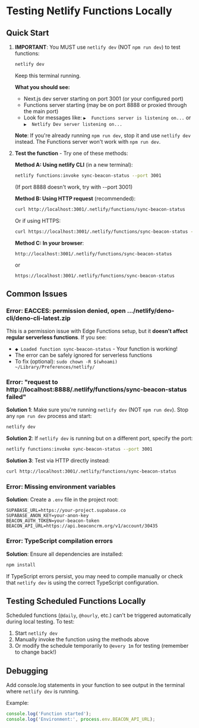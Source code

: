 # Testing Netlify Functions Locally

## Quick Start

1. **IMPORTANT**: You MUST use `netlify dev` (NOT `npm run dev`) to test functions:
   ```bash
   netlify dev
   ```
   Keep this terminal running. 

   **What you should see:**
   - Next.js dev server starting on port 3001 (or your configured port)
   - Functions server starting (may be on port 8888 or proxied through the main port)
   - Look for messages like: `▶  Functions server is listening on...` or `▶  Netlify Dev server listening on...`

   **Note**: If you're already running `npm run dev`, stop it and use `netlify dev` instead. The Functions server won't work with `npm run dev`.

2. **Test the function** - Try one of these methods:

   **Method A: Using netlify CLI** (in a new terminal):
   ```bash
   netlify functions:invoke sync-beacon-status --port 3001
   ```
   (If port 8888 doesn't work, try with --port 3001)

   **Method B: Using HTTP request** (recommended):
   ```bash
   curl http://localhost:3001/.netlify/functions/sync-beacon-status
   ```
   
   Or if using HTTPS:
   ```bash
   curl https://localhost:3001/.netlify/functions/sync-beacon-status -k
   ```

   **Method C: In your browser**:
   ```
   http://localhost:3001/.netlify/functions/sync-beacon-status
   ```
   or
   ```
   https://localhost:3001/.netlify/functions/sync-beacon-status
   ```

## Common Issues

### Error: EACCES: permission denied, open .../netlify/deno-cli/deno-cli-latest.zip

This is a permission issue with Edge Functions setup, but it **doesn't affect regular serverless functions**. If you see:
- `⬥ Loaded function sync-beacon-status` - Your function is working!
- The error can be safely ignored for serverless functions
- To fix (optional): `sudo chown -R $(whoami) ~/Library/Preferences/netlify/`

### Error: "request to http://localhost:8888/.netlify/functions/sync-beacon-status failed"

**Solution 1**: Make sure you're running `netlify dev` (NOT `npm run dev`). Stop any `npm run dev` process and start:
```bash
netlify dev
```

**Solution 2**: If `netlify dev` is running but on a different port, specify the port:
```bash
netlify functions:invoke sync-beacon-status --port 3001
```

**Solution 3**: Test via HTTP directly instead:
```bash
curl http://localhost:3001/.netlify/functions/sync-beacon-status
```

### Error: Missing environment variables

**Solution**: Create a `.env` file in the project root:
```env
SUPABASE_URL=https://your-project.supabase.co
SUPABASE_ANON_KEY=your-anon-key
BEACON_AUTH_TOKEN=your-beacon-token
BEACON_API_URL=https://api.beaconcrm.org/v1/account/30435
```

### Error: TypeScript compilation errors

**Solution**: Ensure all dependencies are installed:
```bash
npm install
```

If TypeScript errors persist, you may need to compile manually or check that `netlify dev` is using the correct TypeScript configuration.

## Testing Scheduled Functions Locally

Scheduled functions (`@daily`, `@hourly`, etc.) can't be triggered automatically during local testing. To test:

1. Start `netlify dev`
2. Manually invoke the function using the methods above
3. Or modify the schedule temporarily to `@every 1m` for testing (remember to change back!)

## Debugging

Add console.log statements in your function to see output in the terminal where `netlify dev` is running.

Example:
```typescript
console.log('Function started');
console.log('Environment:', process.env.BEACON_API_URL);
```

